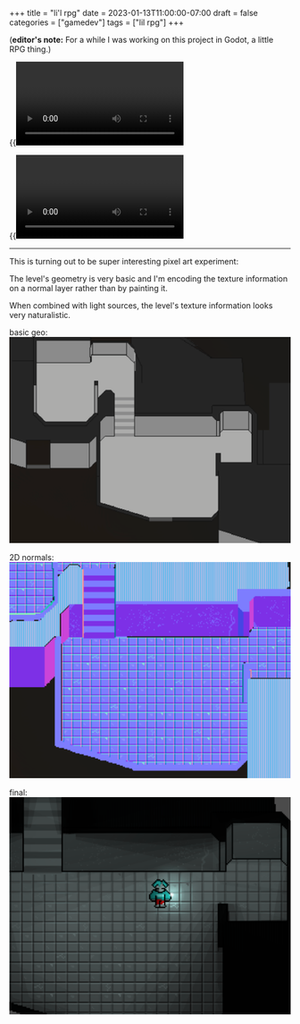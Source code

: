 +++
title = "li'l rpg"
date = 2023-01-13T11:00:00-07:00
draft = false
categories = ["gamedev"]
tags = ["lil rpg"]
+++

(**editor's note:** For a while I was working on this project in Godot, a little RPG thing.)

{{<video src="moving.mp4">}}

{{<video src="animated-text-over-light-effects.mp4">}}

-------

This is turning out to be super interesting pixel art experiment:

The level's geometry is very basic and I'm encoding the texture information on a normal layer rather than by painting it.

When combined with light sources, the level's texture information looks very naturalistic.

basic geo:
![](./basic.png)

2D normals:
![](./normals.png)

final:
![](./final.png)